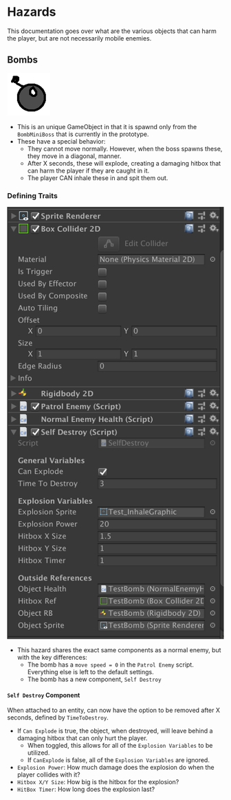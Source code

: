 # Hazards
This documentation goes over what are the various objects that can harm the player, but are not necessarily mobile enemies.

## Bombs
![Bomb Image](../KirbyDarkDoom/Assets/Sprites/Test_Bomb.png)

- This is an unique GameObject in that it is spawnd only from the `BombMiniBoss` that is currently in the prototype.
- These have a special behavior:
  - They cannot move normally. However, when the boss spawns these, they move in a diagonal, manner.
  - After X seconds, these will explode, creating a damaging hitbox that can harm the player if they are caught in it.
  - The player CAN inhale these in and spit them out.

### Defining Traits
![Bomb Prefab](images/Bomb_Prefab.png)
- This hazard shares the exact same components as a normal enemy, but with the key differences:
  - The bomb has a `move speed = 0` in the `Patrol Enemy` script. Everything else is left to the default settings.
  - The bomb has a new component, `Self Destroy`

#### `Self Destroy` Component
When attached to an entity, can now have the option to be removed after X seconds, defined by `TimeToDestroy`.
  - If `Can Explode` is true, the object, when destroyed, will leave behind a damaging hitbox that can only hurt the player.
    - When toggled, this allows for all of the `Explosion Variables` to be utilized.
    - If `CanExplode` is false, all of the `Explosion Variables` are ignored.
- `Explosion Power`: How much damage does the explosion do when the player collides with it?
- `Hitbox X/Y Size`: How big is the hitbox for the explosion?
- `HitBox Timer`: How long does the explosion last?
